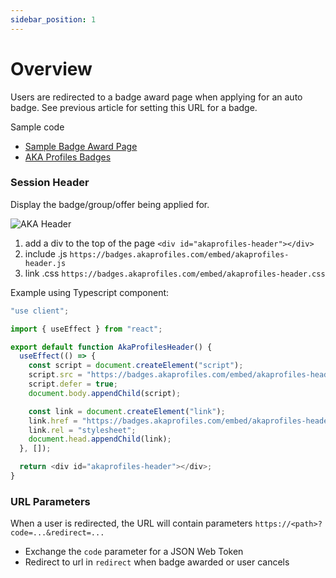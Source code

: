 ```yaml
---
sidebar_position: 1
---
```


# Overview

Users are redirected to a badge award page when applying for an auto badge.
See previous article for setting this URL for a badge.

Sample code

- [Sample Badge Award Page](https://github.com/neilck/aka-autobadge)
- [AKA Profiles Badges](https://github.com/neilck/aka-awardbadge)

### Session Header

Display the badge/group/offer being applied for.

![AKA Header](/img/header.png)

1. add a div to the top of the page `<div id="akaprofiles-header"></div>`
2. include .js `https://badges.akaprofiles.com/embed/akaprofiles-header.js`
3. link .css `https://badges.akaprofiles.com/embed/akaprofiles-header.css`

Example using Typescript component:

```typescript
"use client";

import { useEffect } from "react";

export default function AkaProfilesHeader() {
  useEffect(() => {
    const script = document.createElement("script");
    script.src = "https://badges.akaprofiles.com/embed/akaprofiles-header.js";
    script.defer = true;
    document.body.appendChild(script);

    const link = document.createElement("link");
    link.href = "https://badges.akaprofiles.com/embed/akaprofiles-header.css";
    link.rel = "stylesheet";
    document.head.appendChild(link);
  }, []);

  return <div id="akaprofiles-header"></div>;
}
```

### URL Parameters

When a user is redirected, the URL will contain parameters `https://<path>?code=...&redirect=...`

- Exchange the `code` parameter for a JSON Web Token
- Redirect to url in `redirect` when badge awarded or user cancels
